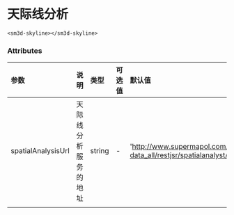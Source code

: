 

# 天际线分析



<sm-iframe src="http://support.supermap.com.cn:8090/webglTest/examples/component/vue_skyline.html"></sm-iframe>

```vue
<sm3d-skyline></sm3d-skyline>
```

### Attributes

| 参数               | 说明                 | 类型   | 可选值 | 默认值                                                       |
| :----------------- | :------------------- | :----- | :----- | :----------------------------------------------------------- |
| spatialAnalysisUrl | 天际线分析服务的地址 | string | -      | 'http://www.supermapol.com/realspace/services/spatialAnalysis-data_all/restjsr/spatialanalyst/geometry/3d/skylinesectorbody.json' |
|                    |                      |        |        |                                                              |

